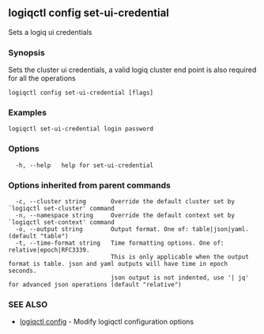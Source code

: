 ## logiqctl config set-ui-credential

Sets a logiq ui credentials

### Synopsis


Sets the cluster ui credentials, a valid logiq cluster end point is also required for all the operations
		

```
logiqctl config set-ui-credential [flags]
```

### Examples

```
logiqctl set-ui-credential login password
```

### Options

```
  -h, --help   help for set-ui-credential
```

### Options inherited from parent commands

```
  -c, --cluster string       Override the default cluster set by `logiqctl set-cluster' command
  -n, --namespace string     Override the default context set by `logiqctl set-context' command
  -o, --output string        Output format. One of: table|json|yaml. (default "table")
  -t, --time-format string   Time formatting options. One of: relative|epoch|RFC3339. 
                             This is only applicable when the output format is table. json and yaml outputs will have time in epoch seconds.
                             json output is not indented, use '| jq' for advanced json operations (default "relative")
```

### SEE ALSO

* [logiqctl config](logiqctl_config.md)	 - Modify logiqctl configuration options

